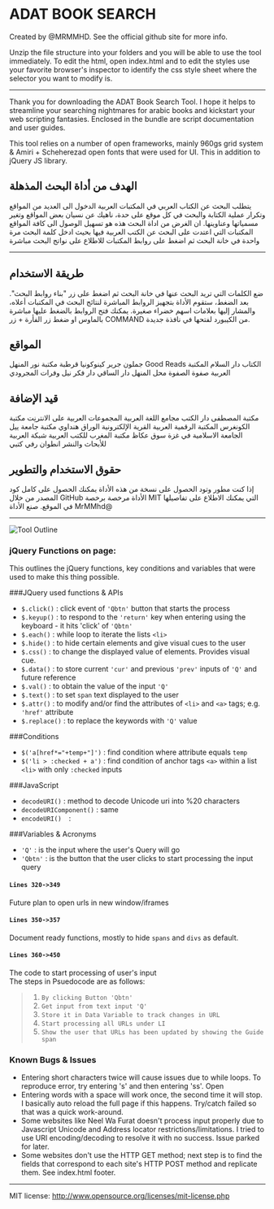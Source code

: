 ADAT BOOK SEARCH
================

Created by @MRMMHD. See the official github site for more info.

Unzip the file structure into your folders and you will be able to use the tool immediately. To edit the html, open index.html and to edit the styles use your favorite browser's inspector to identify the css style sheet where the selector you want to modify is.

----------------------------------------------------------------------------

Thank you for downloading the ADAT Book Search Tool. I hope it helps to streamline your searching nightmares for arabic books and kickstart your 
web scripting fantasies. Enclosed in the bundle are script documentation and user guides.

This tool relies on a number of open frameworks, mainly 960gs grid system & Amiri + Scheherezad open fonts that were used for UI. This in addition to jQuery JS library. 

## الهدف من أداة البحث المذهلة
يتطلب البحث عن الكتاب العربي في المكتبات العربية الدخول الى العديد من المواقع وتكرار عملية الكتابة والبحث في كل موقع على حدة، ناهيك عن نسيان بعض المواقع وتغير مسمياتها وعناوينها. ان الغرض من اداة البحث هذه هو تسهيل الوصول الى كافة المواقع المكتبات التي اعتدت على البحث عن الكتب العربية فيها بحيث ادخل كلمة البحث مرة واحدة في خانة البحث ثم اضغط على روابط المكتبات للاطلاع على نواتج البحث مباشرة


----
## طريقة الاستخدام
ضع الكلمات التي تريد البحث عنها في خانة البحث ثم اضغط على زر "بناء روابط البحث". بعد الضغط، ستقوم الأداة بتجهيز الروابط المباشرة لنتائج البحث في المكتبات أعلاه، والمشار إليها بعلامات اسهم خضراء صغيرة. 
يمكنك فتح الروابط بالضغط عليها مباشرة بالماوس او ضغط زر الفأرة + زر COMMAND من الكيبورد لفتحها في نافذة جديدة.

 
## المواقع
جملون جرير كينوكونيا قرطبة مكتبة نور المنهل Good Reads الكتاب دار السلام المكتبة العربية صفوة الصفوة محل المنهل دار الساقي دار فكر نيل وفرات المجرودي

## قيد الإضافة
مكتبة المصطفى دار الكتب مجامع اللغة العربية المجموعات العربية على الانترنِت مكتبة الكونغرس المكتبة الرقمية العربية القرية الإلكترونية الوراق هنداوي مكتبة جامعة ييل الجامعة الاسلامية في غزة سوق عكاظ مكتبة المغرب للكتب العربية شبكة العربية للأبحاث والنشر انطوان رفي كتبي

## حقوق الاستخدام والتطوير
إذا كنت مطور وتود الحصول على نسخة من هذه الأداة يمكنك الحصول على كامل كود المصدر من خلال GitHub الأداة مرخصة برخصة MIT التي يمكنك الاطلاع على تفاصيلها في الموقع. صنع الأداة MrMMhd@


----
![Tool Outline](file:///ADATool.jpg "How it works")
### jQuery Functions on page: 
This outlines the jQuery functions, key conditions and variables that were used to make this thing possible. 

###JQuery used functions & APIs
- `$.click()`	:	click event of `'Qbtn'` button that starts the process
- `$.keyup()`	:	to respond to the `'return'` key when entering using the keyboard - it hits 'click' of `'Qbtn'`
- `$.each()`	:	while loop to iterate the lists `<li>` 
- `$.hide()`	:	to hide certain elements and give visual cues to the user
- `$.css()`	: 	to change the displayed value of elements. Provides visual cue.
- `$.data()`	:	to store current `'cur'` and previous `'prev'` inputs of `'Q'` and future reference
- `$.val()`	: 	to obtain the value of the input `'Q'` 
- `$.text()`	:	to set `span` text displayed to the user
- `$.attr()`	: 	to modify and/or find the attributes of `<li>` and `<a>` tags; e.g. `'href'` attribute
- `$.replace()`	:	to replace the keywords with `'Q'` value

###Conditions
- `$('a[href*="+temp+"]')`	:	find condition where attribute equals `temp`
- `$('li > :checked + a')`	: 	find condition of anchor tags `<a>` within a list `<li>` with only `:checked` inputs

###JavaScript
- `decodeURI()`	: 	method to decode Unicode uri into %20 characters
- `decodeURIComponent()`	:	same
- `encodeURI()	`:

###Variables & Acronyms
- `'Q'`	:	is the input where the user's Query will go
- `'Qbtn'`	: is the button that the user clicks to start processing the input query

#### `Lines 320->349 `
Future plan to open urls in new window/iframes

#### `Lines 350->357` 
Document ready functions, mostly to hide `spans` and `divs` as default.

#### `Lines 360->450`
The code to start processing of user's input  
The steps in Psuedocode are as follows:  

> 1. `By clicking Button 'Qbtn'`    
> 2. `Get input from text input 'Q'   `
> 3. `Store it in Data Variable to track changes in URL  ` 
> 4. `Start processing all URLs under LI  `
> 5. `Show the user that URLs has been updated by showing the Guide span  `

### Known Bugs & Issues
- Entering short characters twice will cause issues due to while loops. To reproduce error, try entering 's' and then entering 'ss'. Open
- Entering words with a space will work once, the second time it will stop. I basically auto reload the full page if this happens. Try/catch failed so that was a quick work-around.
- Some websites like Neel Wa Furat doesn't process input properly due to Javascript Unicode and Address locator restrictions/limitations. I tried to use URI encoding/decoding to resolve it with no success. Issue parked for later.
- Some websites don't use the HTTP GET method; next step is to find the fields that correspond to each site's HTTP POST method and replicate them. See index.html footer.

----------------------------------------------------------------------------

MIT license:
http://www.opensource.org/licenses/mit-license.php
